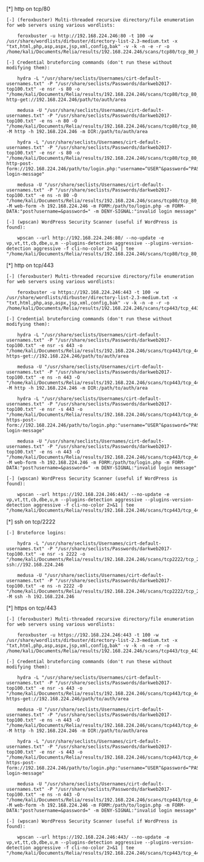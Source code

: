 [*] http on tcp/80

	[-] (feroxbuster) Multi-threaded recursive directory/file enumeration for web servers using various wordlists:

		feroxbuster -u http://192.168.224.246:80 -t 100 -w /usr/share/wordlists/dirbuster/directory-list-2.3-medium.txt -x "txt,html,php,asp,aspx,jsp,xml,config,bak" -v -k -n -e -r -o /home/kali/Documents/Relia/results/192.168.224.246/scans/tcp80/tcp_80_http_feroxbuster_dirbuster.txt

	[-] Credential bruteforcing commands (don't run these without modifying them):

		hydra -L "/usr/share/seclists/Usernames/cirt-default-usernames.txt" -P "/usr/share/seclists/Passwords/darkweb2017-top100.txt" -e nsr -s 80 -o "/home/kali/Documents/Relia/results/192.168.224.246/scans/tcp80/tcp_80_http_auth_hydra.txt" http-get://192.168.224.246/path/to/auth/area

		medusa -U "/usr/share/seclists/Usernames/cirt-default-usernames.txt" -P "/usr/share/seclists/Passwords/darkweb2017-top100.txt" -e ns -n 80 -O "/home/kali/Documents/Relia/results/192.168.224.246/scans/tcp80/tcp_80_http_auth_medusa.txt" -M http -h 192.168.224.246 -m DIR:/path/to/auth/area

		hydra -L "/usr/share/seclists/Usernames/cirt-default-usernames.txt" -P "/usr/share/seclists/Passwords/darkweb2017-top100.txt" -e nsr -s 80 -o "/home/kali/Documents/Relia/results/192.168.224.246/scans/tcp80/tcp_80_http_form_hydra.txt" http-post-form://192.168.224.246/path/to/login.php:"username=^USER^&password=^PASS^":"invalid-login-message"

		medusa -U "/usr/share/seclists/Usernames/cirt-default-usernames.txt" -P "/usr/share/seclists/Passwords/darkweb2017-top100.txt" -e ns -n 80 -O "/home/kali/Documents/Relia/results/192.168.224.246/scans/tcp80/tcp_80_http_form_medusa.txt" -M web-form -h 192.168.224.246 -m FORM:/path/to/login.php -m FORM-DATA:"post?username=&password=" -m DENY-SIGNAL:"invalid login message"

	[-] (wpscan) WordPress Security Scanner (useful if WordPress is found):

		wpscan --url http://192.168.224.246:80/ --no-update -e vp,vt,tt,cb,dbe,u,m --plugins-detection aggressive --plugins-version-detection aggressive -f cli-no-color 2>&1 | tee "/home/kali/Documents/Relia/results/192.168.224.246/scans/tcp80/tcp_80_http_wpscan.txt"

[*] http on tcp/443

	[-] (feroxbuster) Multi-threaded recursive directory/file enumeration for web servers using various wordlists:

		feroxbuster -u https://192.168.224.246:443 -t 100 -w /usr/share/wordlists/dirbuster/directory-list-2.3-medium.txt -x "txt,html,php,asp,aspx,jsp,xml,config,bak" -v -k -n -e -r -o /home/kali/Documents/Relia/results/192.168.224.246/scans/tcp443/tcp_443_https_feroxbuster_dirbuster.txt

	[-] Credential bruteforcing commands (don't run these without modifying them):

		hydra -L "/usr/share/seclists/Usernames/cirt-default-usernames.txt" -P "/usr/share/seclists/Passwords/darkweb2017-top100.txt" -e nsr -s 443 -o "/home/kali/Documents/Relia/results/192.168.224.246/scans/tcp443/tcp_443_https_auth_hydra.txt" https-get://192.168.224.246/path/to/auth/area

		medusa -U "/usr/share/seclists/Usernames/cirt-default-usernames.txt" -P "/usr/share/seclists/Passwords/darkweb2017-top100.txt" -e ns -n 443 -O "/home/kali/Documents/Relia/results/192.168.224.246/scans/tcp443/tcp_443_https_auth_medusa.txt" -M http -h 192.168.224.246 -m DIR:/path/to/auth/area

		hydra -L "/usr/share/seclists/Usernames/cirt-default-usernames.txt" -P "/usr/share/seclists/Passwords/darkweb2017-top100.txt" -e nsr -s 443 -o "/home/kali/Documents/Relia/results/192.168.224.246/scans/tcp443/tcp_443_https_form_hydra.txt" https-post-form://192.168.224.246/path/to/login.php:"username=^USER^&password=^PASS^":"invalid-login-message"

		medusa -U "/usr/share/seclists/Usernames/cirt-default-usernames.txt" -P "/usr/share/seclists/Passwords/darkweb2017-top100.txt" -e ns -n 443 -O "/home/kali/Documents/Relia/results/192.168.224.246/scans/tcp443/tcp_443_https_form_medusa.txt" -M web-form -h 192.168.224.246 -m FORM:/path/to/login.php -m FORM-DATA:"post?username=&password=" -m DENY-SIGNAL:"invalid login message"

	[-] (wpscan) WordPress Security Scanner (useful if WordPress is found):

		wpscan --url https://192.168.224.246:443/ --no-update -e vp,vt,tt,cb,dbe,u,m --plugins-detection aggressive --plugins-version-detection aggressive -f cli-no-color 2>&1 | tee "/home/kali/Documents/Relia/results/192.168.224.246/scans/tcp443/tcp_443_https_wpscan.txt"

[*] ssh on tcp/2222

	[-] Bruteforce logins:

		hydra -L "/usr/share/seclists/Usernames/cirt-default-usernames.txt" -P "/usr/share/seclists/Passwords/darkweb2017-top100.txt" -e nsr -s 2222 -o "/home/kali/Documents/Relia/results/192.168.224.246/scans/tcp2222/tcp_2222_ssh_hydra.txt" ssh://192.168.224.246

		medusa -U "/usr/share/seclists/Usernames/cirt-default-usernames.txt" -P "/usr/share/seclists/Passwords/darkweb2017-top100.txt" -e ns -n 2222 -O "/home/kali/Documents/Relia/results/192.168.224.246/scans/tcp2222/tcp_2222_ssh_medusa.txt" -M ssh -h 192.168.224.246

[*] https on tcp/443

	[-] (feroxbuster) Multi-threaded recursive directory/file enumeration for web servers using various wordlists:

		feroxbuster -u https://192.168.224.246:443 -t 100 -w /usr/share/wordlists/dirbuster/directory-list-2.3-medium.txt -x "txt,html,php,asp,aspx,jsp,xml,config,bak" -v -k -n -e -r -o /home/kali/Documents/Relia/results/192.168.224.246/scans/tcp443/tcp_443_https_feroxbuster_dirbuster.txt

	[-] Credential bruteforcing commands (don't run these without modifying them):

		hydra -L "/usr/share/seclists/Usernames/cirt-default-usernames.txt" -P "/usr/share/seclists/Passwords/darkweb2017-top100.txt" -e nsr -s 443 -o "/home/kali/Documents/Relia/results/192.168.224.246/scans/tcp443/tcp_443_https_auth_hydra.txt" https-get://192.168.224.246/path/to/auth/area

		medusa -U "/usr/share/seclists/Usernames/cirt-default-usernames.txt" -P "/usr/share/seclists/Passwords/darkweb2017-top100.txt" -e ns -n 443 -O "/home/kali/Documents/Relia/results/192.168.224.246/scans/tcp443/tcp_443_https_auth_medusa.txt" -M http -h 192.168.224.246 -m DIR:/path/to/auth/area

		hydra -L "/usr/share/seclists/Usernames/cirt-default-usernames.txt" -P "/usr/share/seclists/Passwords/darkweb2017-top100.txt" -e nsr -s 443 -o "/home/kali/Documents/Relia/results/192.168.224.246/scans/tcp443/tcp_443_https_form_hydra.txt" https-post-form://192.168.224.246/path/to/login.php:"username=^USER^&password=^PASS^":"invalid-login-message"

		medusa -U "/usr/share/seclists/Usernames/cirt-default-usernames.txt" -P "/usr/share/seclists/Passwords/darkweb2017-top100.txt" -e ns -n 443 -O "/home/kali/Documents/Relia/results/192.168.224.246/scans/tcp443/tcp_443_https_form_medusa.txt" -M web-form -h 192.168.224.246 -m FORM:/path/to/login.php -m FORM-DATA:"post?username=&password=" -m DENY-SIGNAL:"invalid login message"

	[-] (wpscan) WordPress Security Scanner (useful if WordPress is found):

		wpscan --url https://192.168.224.246:443/ --no-update -e vp,vt,tt,cb,dbe,u,m --plugins-detection aggressive --plugins-version-detection aggressive -f cli-no-color 2>&1 | tee "/home/kali/Documents/Relia/results/192.168.224.246/scans/tcp443/tcp_443_https_wpscan.txt"

